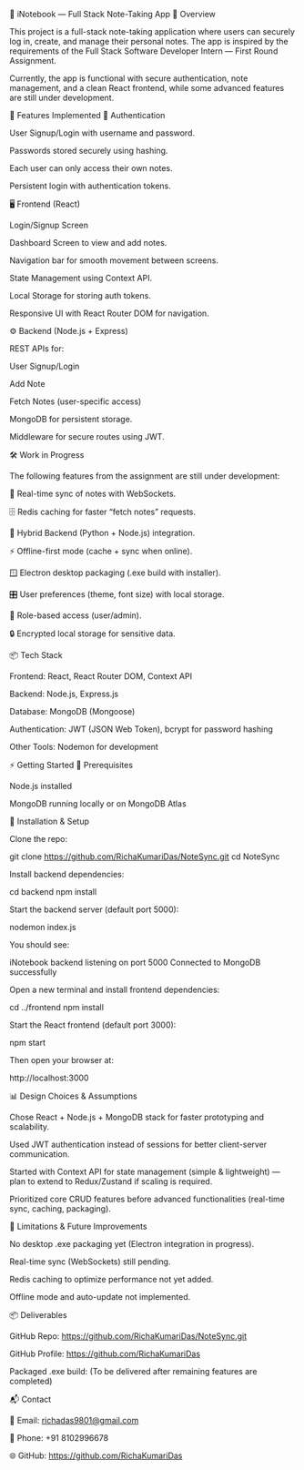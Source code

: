 📝 iNotebook — Full Stack Note-Taking App
📌 Overview

This project is a full-stack note-taking application where users can securely log in, create, and manage their personal notes.
The app is inspired by the requirements of the Full Stack Software Developer Intern — First Round Assignment.

Currently, the app is functional with secure authentication, note management, and a clean React frontend, while some advanced features are still under development.

🚀 Features Implemented
🔑 Authentication

User Signup/Login with username and password.

Passwords stored securely using hashing.

Each user can only access their own notes.

Persistent login with authentication tokens.

🖥️ Frontend (React)

Login/Signup Screen

Dashboard Screen to view and add notes.

Navigation bar for smooth movement between screens.

State Management using Context API.

Local Storage for storing auth tokens.

Responsive UI with React Router DOM for navigation.

⚙️ Backend (Node.js + Express)

REST APIs for:

User Signup/Login

Add Note

Fetch Notes (user-specific access)

MongoDB for persistent storage.

Middleware for secure routes using JWT.

🛠️ Work in Progress

The following features from the assignment are still under development:

🔄 Real-time sync of notes with WebSockets.

🗄️ Redis caching for faster “fetch notes” requests.

📡 Hybrid Backend (Python + Node.js) integration.

⚡ Offline-first mode (cache + sync when online).

🪟 Electron desktop packaging (.exe build with installer).

🎛️ User preferences (theme, font size) with local storage.

👤 Role-based access (user/admin).

🔒 Encrypted local storage for sensitive data.

📦 Tech Stack

Frontend: React, React Router DOM, Context API

Backend: Node.js, Express.js

Database: MongoDB (Mongoose)

Authentication: JWT (JSON Web Token), bcrypt for password hashing

Other Tools: Nodemon for development

⚡ Getting Started
🔹 Prerequisites

Node.js installed

MongoDB running locally or on MongoDB Atlas

🔹 Installation & Setup

Clone the repo:

git clone https://github.com/RichaKumariDas/NoteSync.git
cd NoteSync


Install backend dependencies:

cd backend
npm install


Start the backend server (default port 5000):

nodemon index.js


You should see:

iNotebook backend listening on port 5000
Connected to MongoDB successfully


Open a new terminal and install frontend dependencies:

cd ../frontend
npm install


Start the React frontend (default port 3000):

npm start


Then open your browser at:

http://localhost:3000

📊 Design Choices & Assumptions

Chose React + Node.js + MongoDB stack for faster prototyping and scalability.

Used JWT authentication instead of sessions for better client-server communication.

Started with Context API for state management (simple & lightweight) — plan to extend to Redux/Zustand if scaling is required.

Prioritized core CRUD features before advanced functionalities (real-time sync, caching, packaging).

🚧 Limitations & Future Improvements

No desktop .exe packaging yet (Electron integration in progress).

Real-time sync (WebSockets) still pending.

Redis caching to optimize performance not yet added.

Offline mode and auto-update not implemented.

📦 Deliverables

GitHub Repo: https://github.com/RichaKumariDas/NoteSync.git

GitHub Profile: https://github.com/RichaKumariDas

Packaged .exe build: (To be delivered after remaining features are completed)

📬 Contact

📧 Email: richadas9801@gmail.com

📱 Phone: +91 8102996678

🌐 GitHub: https://github.com/RichaKumariDas